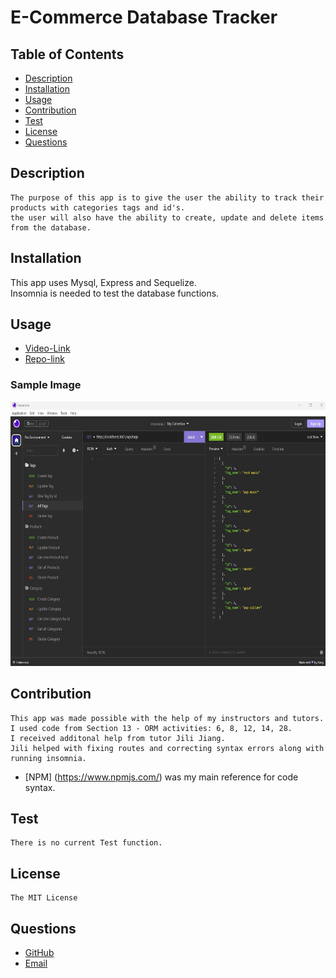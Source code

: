 # E-Commerce Database Tracker

## Table of Contents
- [Description](#description)
- [Installation](#installation)
- [Usage](#usage)
- [Contribution](#contribution)
- [Test](#test)
- [License](#license)
- [Questions](#questions)

## Description
    The purpose of this app is to give the user the ability to track their products with categories tags and id's.
    the user will also have the ability to create, update and delete items from the database.   

## Installation

This app uses Mysql, Express and Sequelize.  
Insomnia is needed to test the database functions. 

## Usage

- [Video-Link](https://drive.google.com/file/d/1knC1VDghex_vAcoWeXndmOLBBI-DMT6K/view?usp=sharing)
- [Repo-link](https://github.com/Lalu423/e-commerce_db)

### Sample Image

<img src="https://github.com/Lalu423/e-commerce_db/blob/main/assets/ORM_samplepic.jpg" height="423" width="649"/>

## Contribution
    This app was made possible with the help of my instructors and tutors.
    I used code from Section 13 - ORM activities: 6, 8, 12, 14, 28. 
    I received additonal help from tutor Jili Jiang. 
    Jili helped with fixing routes and correcting syntax errors along with running insomnia.
- [NPM] (https://www.npmjs.com/) was my main reference for code syntax.  

## Test
    There is no current Test function.  

## License
    The MIT License

## Questions
- [GitHub](https://github.com/lalu423)
- [Email](mailto:jonathanlalu@gmail.com)